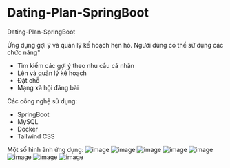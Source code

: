 # Dating-Plan-SpringBoot
Dating-Plan-SpringBoot

Ứng dụng gợi ý và quản lý kế hoạch hẹn hò.
Người dùng có thể sử dụng các chức năng"
+ Tìm kiếm các gợi ý theo nhu cầu cá nhân
+ Lên và quản lý kế hoạch
+ Đặt chỗ
+ Mạng xã hội đăng bài

Các công nghệ sử dụng:
+ SpringBoot
+ MySQL
+ Docker
+ Tailwind CSS

Một số hình ảnh ứng dụng:
![image](https://github.com/user-attachments/assets/52fe8c32-6411-47e7-9484-98a86d954379)
![image](https://github.com/user-attachments/assets/a649df51-61b5-4847-b3a6-fe8923ef37d4)
![image](https://github.com/user-attachments/assets/c056913b-de39-453f-b509-76f05d411cab)
![image](https://github.com/user-attachments/assets/a04619e5-a147-4655-93f0-93691e557352)
![image](https://github.com/user-attachments/assets/b39fc051-5a08-4d4d-938c-a33fea48ec82)
![image](https://github.com/user-attachments/assets/5762ccff-7d7e-4fa2-a793-3ef8d63a7e64)
![image](https://github.com/user-attachments/assets/e645816c-1a5f-439a-8b33-cc30ac2b8377)
![image](https://github.com/user-attachments/assets/27fbf898-021b-4a00-ac8d-8e46a24102da)
